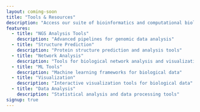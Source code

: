 ```yaml
---
layout: coming-soon
title: "Tools & Resources"
description: "Access our suite of bioinformatics and computational biology tools"
features:
  - title: "NGS Analysis Tools"
    description: "Advanced pipelines for genomic data analysis"
  - title: "Structure Prediction"
    description: "Protein structure prediction and analysis tools"
  - title: "Network Analysis"
    description: "Tools for biological network analysis and visualization"
  - title: "ML Tools"
    description: "Machine learning frameworks for biological data"
  - title: "Visualization"
    description: "Interactive visualization tools for biological data"
  - title: "Data Analysis"
    description: "Statistical analysis and data processing tools"
signup: true
---
```

